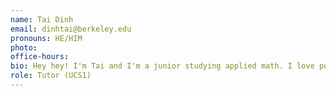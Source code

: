 ```yaml
---
name: Tai Dinh
email: dinhtai@berkeley.edu
pronouns: HE/HIM
photo: 
office-hours: 
bio: Hey hey! I'm Tai and I'm a junior studying applied math. I love pokemon, fire emblem, and Kpop, and feel free to ask me for any help!
role: Tutor (UCS1)
---
```


